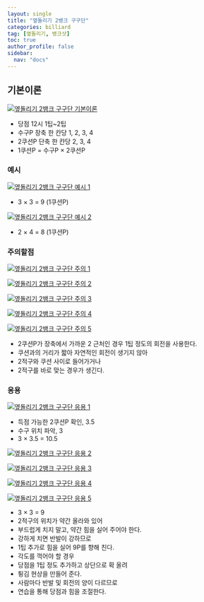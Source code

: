 ```yaml
---
layout: single
title: "옆돌리기 2뱅크 구구단"
categories: billiard
tag: [옆돌리기, 뱅크샷] 
toc: true
author_profile: false
sidebar:
  nav: "docs"
---
```


## 기본이론
[![옆돌리기 2뱅크 구구단 기본이론](/images/옆돌리기_2뱅크_구구단.png)](/images/옆돌리기_2뱅크_구구단.png)
- 당점 12시 1팁~2팁
- 수구P 장축 한 칸당 1, 2, 3, 4
- 2쿠션P 단축 한 칸당 2, 3, 4
- 1쿠션P = 수구P × 2쿠션P

### 예시
[![옆돌리기 2뱅크 구구단 예시 1](/images/옆돌리기_2뱅크_구구단_예시1.png)](/images/옆돌리기_2뱅크_구구단_예시1.png)
- 3 × 3 = 9 (1쿠션P)

[![옆돌리기 2뱅크 구구단 예시 2](/images/옆돌리기_2뱅크_구구단_예시2.png)](/images/옆돌리기_2뱅크_구구단_예시2.png)
- 2 × 4 = 8 (1쿠션P)

### 주의할점
[![옆돌리기 2뱅크 구구단 주의 1](/images/옆돌리기_2뱅크_구구단_주의1.png)](/images/옆돌리기_2뱅크_구구단_주의1.png)

[![옆돌리기 2뱅크 구구단 주의 2](/images/옆돌리기_2뱅크_구구단_주의2.png)](/images/옆돌리기_2뱅크_구구단_주의2.png)

[![옆돌리기 2뱅크 구구단 주의 3](/images/옆돌리기_2뱅크_구구단_주의3.png)](/images/옆돌리기_2뱅크_구구단_주의3.png)

[![옆돌리기 2뱅크 구구단 주의 4](/images/옆돌리기_2뱅크_구구단_주의4.png)](/images/옆돌리기_2뱅크_구구단_주의4.png)

[![옆돌리기 2뱅크 구구단 주의 5](/images/옆돌리기_2뱅크_구구단_주의5.png)](/images/옆돌리기_2뱅크_구구단_주의5.png)
- 2쿠션P가 장축에서 가까운 2 근처인 경우 1팁 정도의 회전을 사용한다.
- 쿠션과의 거리가 짧아 자연적인 회전이 생기지 않아
- 2적구와 쿠션 사이로 들어가거나
- 2적구를 바로 맞는 경우가 생긴다.

### 응용
[![옆돌리기 2뱅크 구구단 응용 1](/images/옆돌리기_2뱅크_구구단_응용1.png)](/images/옆돌리기_2뱅크_구구단_응용1.png)
- 득점 가능한 2쿠션P 확인, 3.5
- 수구 위치 파악, 3
- 3 × 3.5 = 10.5

[![옆돌리기 2뱅크 구구단 응용 2](/images/옆돌리기_2뱅크_구구단_응용2.png)](/images/옆돌리기_2뱅크_구구단_응용2.png)

[![옆돌리기 2뱅크 구구단 응용 3](/images/옆돌리기_2뱅크_구구단_응용3.png)](/images/옆돌리기_2뱅크_구구단_응용3.png)

[![옆돌리기 2뱅크 구구단 응용 4](/images/옆돌리기_2뱅크_구구단_응용4.png)](/images/옆돌리기_2뱅크_구구단_응용4.png)

[![옆돌리기 2뱅크 구구단 응용 5](/images/옆돌리기_2뱅크_구구단_응용5.png)](/images/옆돌리기_2뱅크_구구단_응용5.png)
- 3 × 3 = 9
- 2적구의 위치가 약간 올라와 있어
- 부드럽게 치지 말고, 약간 힘을 실어 주어야 한다.
- 강하게 치면 반발이 강하므로
- 1팁 추가로 힘을 실어 9P를 향해 친다.
- 각도를 꺽어야 할 경우
- 당점을 1팁 정도 추가하고 상단으로 확 올려
- 튕김 현상을 만들어 준다.
- 사람마다 반발 및 회전의 양이 다르므로
- 연습을 통해 당점과 힘을 조절한다.
